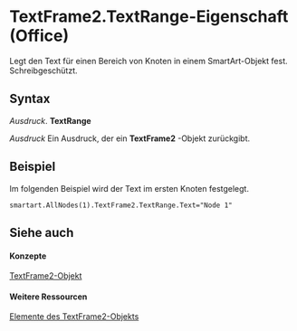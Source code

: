 
# TextFrame2.TextRange-Eigenschaft (Office)

Legt den Text für einen Bereich von Knoten in einem SmartArt-Objekt fest. Schreibgeschützt.


## Syntax

 _Ausdruck_. **TextRange**

 _Ausdruck_ Ein Ausdruck, der ein **TextFrame2** -Objekt zurückgibt.


## Beispiel

Im folgenden Beispiel wird der Text im ersten Knoten festgelegt.


```
smartart.AllNodes(1).TextFrame2.TextRange.Text="Node 1"
```


## Siehe auch


#### Konzepte


[TextFrame2-Objekt](d2903007-70d4-0b98-e617-96fb2df26975.md)
#### Weitere Ressourcen


[Elemente des TextFrame2-Objekts](http://msdn.microsoft.com/library/35130cda-066c-ba5c-b7ec-672c0746ea76%28Office.15%29.aspx)